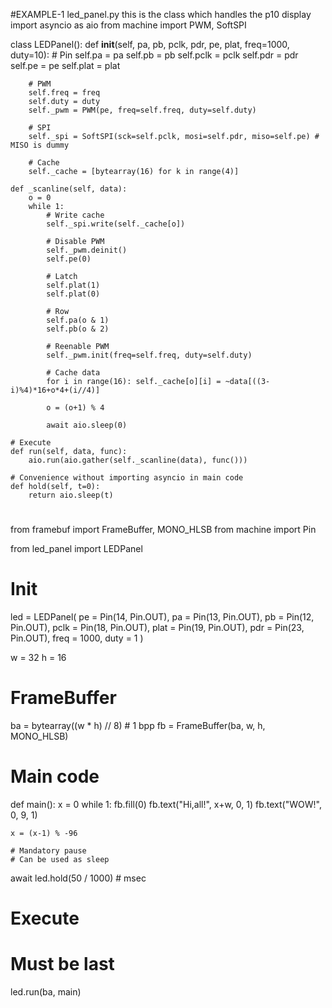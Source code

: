 #EXAMPLE-1 led_panel.py this is the class which handles the p10 display
import asyncio as aio
from machine import PWM, SoftSPI

class LEDPanel():
    def __init__(self, pa, pb, pclk, pdr, pe, plat, freq=1000, duty=10):
        # Pin
        self.pa = pa
        self.pb = pb
        self.pclk = pclk
        self.pdr = pdr
        self.pe = pe
        self.plat = plat

        # PWM
        self.freq = freq
        self.duty = duty
        self._pwm = PWM(pe, freq=self.freq, duty=self.duty)

        # SPI
        self._spi = SoftSPI(sck=self.pclk, mosi=self.pdr, miso=self.pe) # MISO is dummy

        # Cache
        self._cache = [bytearray(16) for k in range(4)]

    def _scanline(self, data):
        o = 0
        while 1:
            # Write cache
            self._spi.write(self._cache[o])

            # Disable PWM
            self._pwm.deinit()
            self.pe(0)

            # Latch
            self.plat(1)
            self.plat(0)

            # Row
            self.pa(o & 1)
            self.pb(o & 2)

            # Reenable PWM
            self._pwm.init(freq=self.freq, duty=self.duty)

            # Cache data
            for i in range(16): self._cache[o][i] = ~data[((3-i)%4)*16+o*4+(i//4)]

            o = (o+1) % 4

            await aio.sleep(0)

    # Execute
    def run(self, data, func):
        aio.run(aio.gather(self._scanline(data), func()))

    # Convenience without importing asyncio in main code
    def hold(self, t=0):
        return aio.sleep(t)

#
from framebuf import FrameBuffer, MONO_HLSB
from machine import Pin

from led_panel import LEDPanel

# Init
led = LEDPanel(
  pe = Pin(14, Pin.OUT),
  pa = Pin(13, Pin.OUT),
  pb = Pin(12, Pin.OUT),
  pclk = Pin(18, Pin.OUT),
  plat = Pin(19, Pin.OUT),
  pdr = Pin(23, Pin.OUT),
  freq = 1000,
  duty = 1
)

w = 32
h = 16

# FrameBuffer
ba = bytearray((w * h) // 8) # 1 bpp
fb = FrameBuffer(ba, w, h, MONO_HLSB)

# Main code
def main():
  x = 0
  while 1:
    fb.fill(0)
    fb.text("Hi,all!", x+w, 0, 1)
    fb.text("WOW!", 0, 9, 1)
    
    x = (x-1) % -96
    
    # Mandatory pause
    # Can be used as sleep
   await led.hold(50 / 1000) # msec

# Execute
# Must be last
led.run(ba, main)
